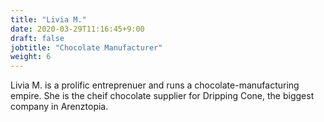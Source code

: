 ```yaml
---
title: "Livia M."
date: 2020-03-29T11:16:45+9:00
draft: false
jobtitle: "Chocolate Manufacturer"
weight: 6
---
```


Livia M. is a prolific entreprenuer and runs a chocolate-manufacturing empire. She is the cheif chocolate supplier for Dripping Cone, the biggest company in Arenztopia. 













